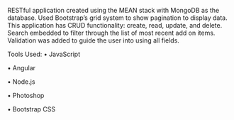 RESTful application created using the MEAN stack with MongoDB as the database. Used Bootstrap’s grid system to show pagination to display data. This application has CRUD functionality: create, read, update, and delete. Search embedded to filter through the list of most recent add on items. Validation was added to guide the user into using all fields. 
	
Tools Used:
•	JavaScript

•	Angular

•	Node.js

•	Photoshop

•	Bootstrap CSS

